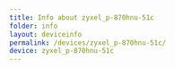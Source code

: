 ```yaml
---
title: Info about zyxel_p-870hnu-51c
folder: info
layout: deviceinfo
permalink: /devices/zyxel_p-870hnu-51c/
device: zyxel_p-870hnu-51c
---
```

